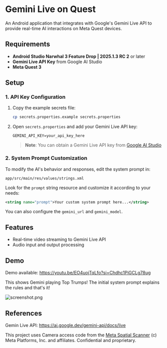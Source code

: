 # Gemini Live on Quest

An Android application that integrates with Google's Gemini Live API to provide real-time AI interactions on Meta Quest devices.

## Requirements

- **Android Studio Narwhal 3 Feature Drop | 2025.1.3 RC 2** or later
- **Gemini Live API Key** from Google AI Studio
- **Meta Quest 3**

## Setup

### 1. API Key Configuration

1. Copy the example secrets file:
   ```bash
   cp secrets.properties.example secrets.properties
   ```

2. Open `secrets.properties` and add your Gemini Live API key:
   ```properties
   GEMINI_API_KEY=your_api_key_here
   ```

   > **Note**: You can obtain a Gemini Live API key from [Google AI Studio](https://aistudio.google.com/app/apikey)

### 2. System Prompt Customization

To modify the AI's behavior and responses, edit the system prompt in:

```
app/src/main/res/values/strings.xml
```

Look for the `prompt` string resource and customize it according to your needs:

```xml
<string name="prompt">Your custom system prompt here...</string>
```
You can also configure the `gemini_url` and `gemini_model`.

## Features

- Real-time video streaming to Gemini Live API
- Audio input and output processing

## Demo

Demo available: https://youtu.be/EO4uojTqLfo?si=Chdhc1PiGCLg78ug

This shows Gemini playing Top Trumps! The initial system prompt explains the rules and that's it!

![screenshot.png](img.png)

## References

Gemin Live API: https://ai.google.dev/gemini-api/docs/live

This project uses Camera access code from the [Meta Spatial Scanner](https://github.com/meta-quest/Meta-Spatial-SDK-Samples/tree/main/Showcases/meta_spatial_scanner) (c) Meta Platforms, Inc. and affiliates. Confidential and proprietary.
